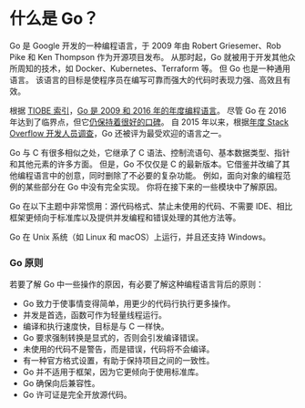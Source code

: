 # 什么是 Go？

Go 是 Google 开发的一种编程语言，于 2009 年由 Robert Griesemer、Rob Pike 和 Ken Thompson 作为开源项目发布。 从那时起，Go 就被用于开发其他众所周知的技术，如 Docker、Kubernetes、Terraform 等。 但 Go 也是一种通用语言。 该语言的目标是使程序员在编写可靠而强大的代码时表现力强、高效且有效。

根据 [TIOBE 索引](https://www.tiobe.com/tiobe-index/)，[Go 是 2009 和 2016 年的年度编程语言](https://insights.dice.com/2017/01/10/go-tiobe-programming-language-2016/)。 尽管 Go 在 2016 年达到了临界点，但它[仍保持着很好的口碑](https://www.tiobe.com/tiobe-index/go/)。 自 2015 年以来，根据[年度 Stack Overflow 开发人员调查](https://insights.stackoverflow.com/survey/2020#most-loved-dreaded-and-wanted)，Go 还被评为最受欢迎的语言之一。

Go 与 C 有很多相似之处，它继承了 C 语法、控制流语句、基本数据类型、指针和其他元素的许多方面。 但是，Go 不仅仅是 C 的最新版本。它借鉴并改编了其他编程语言中的创意，同时删除了不必要的复杂功能。 例如，面向对象的编程范例的某些部分在 Go 中没有完全实现。 你将在接下来的一些模块中了解原因。

Go 在以下主题中非常惯用：源代码格式、禁止未使用的代码、不需要 IDE、相比框架更倾向于标准库以及提供并发编程和错误处理的其他方法等。

Go 在 Unix 系统（如 Linux 和 macOS）上运行，并且还支持 Windows。

### Go 原则

若要了解 Go 中一些操作的原因，有必要了解这种编程语言背后的原则：

- Go 致力于使事情变得简单，用更少的代码行执行更多操作。
- 并发是首选，函数可作为轻量线程运行。
- 编译和执行速度快，目标是与 C 一样快。
- Go 要求强制转换是显式的，否则会引发编译错误。
- 未使用的代码不是警告，而是错误，代码将不会编译。
- 有一种官方格式设置，有助于保持项目之间的一致性。
- Go 并不适用于框架，因为它更倾向于使用标准库。
- Go 确保向后兼容性。
- Go 许可证是完全开放源代码。